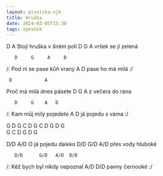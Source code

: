 ```yaml
---
layout: pisnicka.njk
title: Hruška
date: 2024-03-05T15:30
tags: zpevnik
---
```


D            A
Stojí hruška v širém poli 
   D        G   A
vršek se jí zelená 

       D     G     A     D
/: Pod ní se pase kůň vraný 
           A     D
   pase ho má milá :/ 

     D            A
Proč má milá dnes pásete 
    D    G    A
z večera do rána 

       D     G    A   D
/: Kam můj milý pojedete 
          A     D
   já pojedu s váma :/ 

G  D  G  C  D
G  C  D  G  D  G    
G  C  D  G  D  G     

  D/D       A/D
O já pojedu daleko 
     D/D  G/D   A/D
přes vody hluboké 
   
       D/D      G/D   A/D  D/D
/: Kéž bych byl nikdy nepoznal 
         A/D   D/D
   panny černooké :/ 
